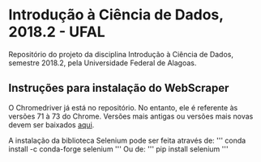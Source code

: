 # Introdução à Ciência de Dados, 2018.2 - UFAL
Repositório do projeto da disciplina Introdução à Ciência de Dados, semestre 2018.2, pela Universidade Federal de Alagoas. 

## Instruções para instalação do WebScraper
O Chromedriver já está no repositório. No entanto, ele é referente às versões 71 à 73 do Chrome. Versões mais antigas ou versões mais novas devem ser baixados [aqui](https://sites.google.com/a/chromium.org/chromedriver/downloads).

A instalação da biblioteca Selenium pode ser feita através de:
'''
conda install -c conda-forge selenium 
'''
Ou de:
'''
pip install selenium
'''
